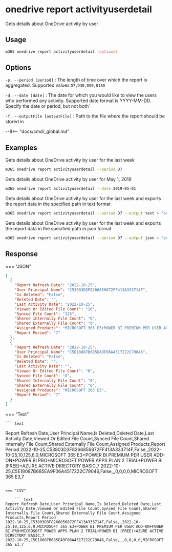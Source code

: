 # onedrive report activityuserdetail

Gets details about OneDrive activity by user

## Usage

```sh
m365 onedrive report activityuserdetail [options]
```

## Options

`-p, --period [period]`
: The length of time over which the report is aggregated. Supported values `D7,D30,D90,D180`

`-d, --date [date]`
: The date for which you would like to view the users who performed any activity. Supported date format is YYYY-MM-DD. Specify the date or period, but not both`

`-f, --outputFile [outputFile]`
: Path to the file where the report should be stored in

--8<-- "docs/cmd/\_global.md"

## Examples

Gets details about OneDrive activity by user for the last week

```sh
m365 onedrive report activityuserdetail --period D7
```

Gets details about OneDrive activity by user for May 1, 2019

```sh
m365 onedrive report activityuserdetail --date 2019-05-01
```

Gets details about OneDrive activity by user for the last week and exports the report data in the specified path in text format

```sh
m365 onedrive report activityuserdetail --period D7 --output text > "onedriveactivityuserdetail.txt"
```

Gets details about OneDrive activity by user for the last week and exports the report data in the specified path in json format

```sh
m365 onedrive report activityuserdetail --period D7 --output json > "onedriveactivityuserdetail.json"
```

## Response

=== "JSON"

```json
[
  {
    "Report Refresh Date": "2022-10-25",
    "User Principal Name": "C53803D3F8266856872FF413A333714F",
    "Is Deleted": "False",
    "Deleted Date": "",
    "Last Activity Date": "2022-10-25",
    "Viewed Or Edited File Count": "10",
    "Synced File Count": "125",
    "Shared Internally File Count": "6",
    "Shared Externally File Count": "0",
    "Assigned Products": "MICROSOFT 365 E3+POWER BI PREMIUM PER USER ADD-ON+POWER BI PRO+MICROSOFT POWER APPS PLAN 2 TRIAL+POWER BI (FREE)+AZURE ACTIVE DIRECTORY BASIC",
    "Report Period": "7"
  },
  {
    "Report Refresh Date": "2022-10-25",
    "User Principal Name": "C5E18087B685EA9F06A4517222C79046",
    "Is Deleted": "False",
    "Deleted Date": "",
    "Last Activity Date": "",
    "Viewed Or Edited File Count": "0",
    "Synced File Count": "0",
    "Shared Internally File Count": "0",
    "Shared Externally File Count": "0",
    "Assigned Products": "MICROSOFT 365 E3",
    "Report Period": "7"
  }
]
```

=== "Text"

    ``` text

Report Refresh Date,User Principal Name,Is Deleted,Deleted Date,Last Activity Date,Viewed Or Edited File Count,Synced File Count,Shared Internally File Count,Shared Externally File Count,Assigned Products,Report Period
2022-10-25,C53803D3F8266856872FF413A333714F,False,,2022-10-25,10,125,6,0,MICROSOFT 365 E3+POWER BI PREMIUM PER USER ADD-ON+POWER BI PRO+MICROSOFT POWER APPS PLAN 2 TRIAL+POWER BI (FREE)+AZURE ACTIVE DIRECTORY BASIC,7
2022-10-25,C5E18087B685EA9F06A4517222C79046,False,,,0,0,0,0,MICROSOFT 365 E3,7

````

=== "CSV"

    ``` text
Report Refresh Date,User Principal Name,Is Deleted,Deleted Date,Last Activity Date,Viewed Or Edited File Count,Synced File Count,Shared Internally File Count,Shared Externally File Count,Assigned Products,Report Period
2022-10-25,C53803D3F8266856872FF413A333714F,False,,2022-10-25,10,125,6,0,MICROSOFT 365 E3+POWER BI PREMIUM PER USER ADD-ON+POWER BI PRO+MICROSOFT POWER APPS PLAN 2 TRIAL+POWER BI (FREE)+AZURE ACTIVE DIRECTORY BASIC,7
2022-10-25,C5E18087B685EA9F06A4517222C79046,False,,,0,0,0,0,MICROSOFT 365 E3,7
````
